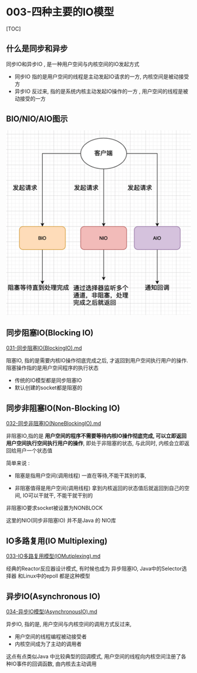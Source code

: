 

#   003-四种主要的IO模型

[TOC]

## 什么是同步和异步

同步IO和异步IO , 是一种用户空间与内核空间的IO发起方式

- 同步IO 指的是用户空间的线程是主动发起IO请求的一方, 内核空间是被动接受方
- 异步IO 反过来, 指的是系统内核主动发起IO操作的一方 , 用户空间的线程是被动接受的一方

## BIO/NIO/AIO图示

![image-20210203111006219](../../../assets/image-20210203111006219.png)

## 同步阻塞IO(Blocking IO)

 [031-同步阻塞IO(BlockingIO).md](031-同步阻塞IO(BlockingIO).md) 

阻塞IO, 指的是需要内核IO操作彻底完成之后, 才返回到用户空间执行用户的操作. 阻塞操作指的是用户空间程序的执行状态

- 传统的IO模型都是同步阻塞IO
- 默认创建的socket都是阻塞的

## 同步非阻塞IO(Non-Blocking IO)

 [032-同步非阻塞IO(NoneBlockingIO).md](032-同步非阻塞IO(NoneBlockingIO).md)

非阻塞IO,指的是 **用户空间的程序不需要等待内核IO操作彻底完成, 可以立即返回用户空间执行空间执行用户的操作**, 即处于非阻塞的状态, 与此同时, 内核会立即返回给用户一个状态值

简单来说 :

-  阻塞是指用户空间(调用线程) 一直在等待,不能干其别的事, 

- 非阻塞值得是用户空间(调用线程) 拿到内核返回的状态值后就返回到自己的空间, IO可以干就干, 不能干就干别的

非阻塞IO要求socket被设置为NONBLOCK

这里的NIO(同步非阻塞IO) 并不是Java 的 NIO库

## IO多路复用(IO Multiplexing)

 [033-IO多路复用模型(IOMutiplexing).md](033-IO多路复用模型(IOMutiplexing).md) 

经典的Reactor反应器设计模式, 有时候也成为 异步阻塞IO, Java中的Selector选择器 和Linux中的epoll 都是这种模型

## 异步IO(Asynchronous IO)

 [034-异步IO模型(AsynchronousIO).md](034-异步IO模型(AsynchronousIO).md) 

异步IO, 指的是, 用户空间与内核空间的调用方式反过来,

- 用户空间的线程编程被动接受者
- 内核空间成为了主动的调用者

这点有点类似Java 中比较典型的回调模式, 用户空间的线程向内核空间注册了各种IO事件的回调函数, 由内核去主动调用

